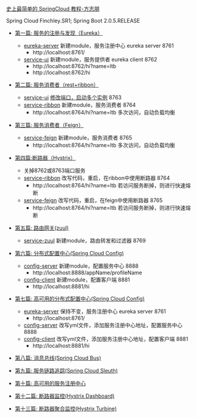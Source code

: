 [史上最简单的 SpringCloud 教程-方志朋](https://blog.csdn.net/forezp/article/details/70148833)

Spring Cloud Finchley.SR1; Spring Boot 2.0.5.RELEASE

* [第一篇: 服务的注册与发现（Eureka）](https://blog.csdn.net/forezp/article/details/81040925)

    - [eureka-server](https://github.com/litangbo/sc-f-chapter1/tree/master/eureka-server)     新建module，服务注册中心 eureka server 8761
        - http://localhost:8761/
    - [service-ui](https://github.com/litangbo/sc-f-chapter1/tree/master/service-ui)        新建module，服务提供者 eureka client 8762
        - http://localhost:8762/hi?name=ltb
        - http://localhost:8762/hi

* [第二篇: 服务消费者（rest+ribbon）](https://blog.csdn.net/forezp/article/details/81040946)

    - [service-ui](https://github.com/litangbo/sc-f-chapter1/tree/master/service-ui)        [修改端口，启动多个实例](https://blog.csdn.net/forezp/article/details/76408139) 8763
    - [service-ribbon](https://github.com/litangbo/sc-f-chapter1/tree/master/service-ribbon)    新建module，服务消费者 8764
        - http://localhost:8764/hi?name=ltb 多次访问，自动负载均衡

* [第三篇: 服务消费者（Feign）](https://blog.csdn.net/forezp/article/details/81040965)

    - [service-feign](https://github.com/litangbo/sc-f-chapter1/tree/master/service-feign)     新建module，服务消费者 8765
        - http://localhost:8764/hi?name=ltb 多次访问，自动负载均衡

* [第四篇:断路器（Hystrix）](https://blog.csdn.net/forezp/article/details/81040990)

    - 关掉8762或8763端口服务
    - [service-ribbon](https://github.com/litangbo/sc-f-chapter1/tree/master/service-ribbon)    改写代码，重启，在ribbon中使用断路器 8764
        - http://localhost:8764/hi?name=ltb 若访问服务断掉，则进行快速熔断
    - [service-feign](https://github.com/litangbo/sc-f-chapter1/tree/master/service-feign)     改写代码，重启，在feign中使用断路器 8765
        - http://localhost:8764/hi?name=ltb 若访问服务断掉，则进行快速熔断

* [第五篇: 路由网关(zuul)](https://blog.csdn.net/forezp/article/details/81041012)

    - [service-zuul](https://github.com/litangbo/sc-f-chapter1/tree/master/service-zuul)      新建module，路由转发和过滤器 8769

* [第六篇: 分布式配置中心(Spring Cloud Config)](https://blog.csdn.net/forezp/article/details/81041028)

    - [config-server](https://github.com/litangbo/sc-f-chapter1/tree/master/config-server)      新建module，配置服务中心 8888
        - http://localhost:8888/appName/profileName
    - [config-client](https://github.com/litangbo/sc-f-chapter1/tree/master/config-client)      新建module，配置客户端 8881
        - http://localhost:8881/hi

* [第七篇: 高可用的分布式配置中心(Spring Cloud Config)](https://blog.csdn.net/forezp/article/details/81041045)

    - [eureka-server](https://github.com/litangbo/sc-f-chapter1/tree/master/eureka-server)      保持不变，服务注册中心 eureka server 8761
        - http://localhost:8761/
    - [config-server](https://github.com/litangbo/sc-f-chapter1/tree/master/config-server)      改写yml文件，添加服务注册中心地址，配置服务中心 8888
    - [config-client](https://github.com/litangbo/sc-f-chapter1/tree/master/config-client)      改写yml文件，添加服务注册中心地址，配置客户端 8881
        - http://localhost:8881/hi

* [第八篇: 消息总线(Spring Cloud Bus)](https://blog.csdn.net/forezp/article/details/81041062)

* [第九篇: 服务链路追踪(Spring Cloud Sleuth)](https://blog.csdn.net/forezp/article/details/81041078)

* [第十篇: 高可用的服务注册中心](https://blog.csdn.net/forezp/article/details/81041101)

* [第十二篇: 断路器监控(Hystrix Dashboard)](https://blog.csdn.net/forezp/article/details/81041113)

* [第十三篇: 断路器聚合监控(Hystrix Turbine)](https://blog.csdn.net/forezp/article/details/81041125)
